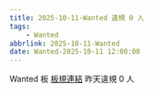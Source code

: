 ```yaml
---
title: 2025-10-11-Wanted 違規 0 人
tags:
    - Wanted
abbrlink: 2025-10-11-Wanted
date: Wanted-2025-10-11 12:00:00
---
```

Wanted 板 [板規連結](https://www.ptt.cc/bbs/Wanted/M.1608829773.A.D3B.html)
昨天違規 0 人

